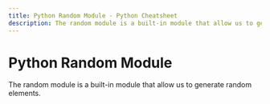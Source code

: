 ```yaml
---
title: Python Random Module - Python Cheatsheet
description: The random module is a built-in module that allow us to generate random elements.
---
```


# Python Random Module

The random module is a built-in module that allow us to generate random elements.

<!-- remove this tag to start editing this page -->
<empty-section />
<!-- remove this tag to start editing this page -->
